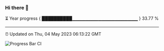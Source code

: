 ### Hi there 👋

⏳ Year progress { ██████████▁▁▁▁▁▁▁▁▁▁▁▁▁▁▁▁▁▁▁▁ } 33.77 %

---

⏰ Updated on Thu, 04 May 2023 06:13:22 GMT

![Progress Bar CI](https://github.com/liununu/liununu/workflows/Progress%20Bar%20CI/badge.svg)
